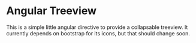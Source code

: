 # Angular Treeview

This is a simple little angular directive to provide a collapsable treeview. It currently depends on bootstrap for its icons, but that should change soon.

